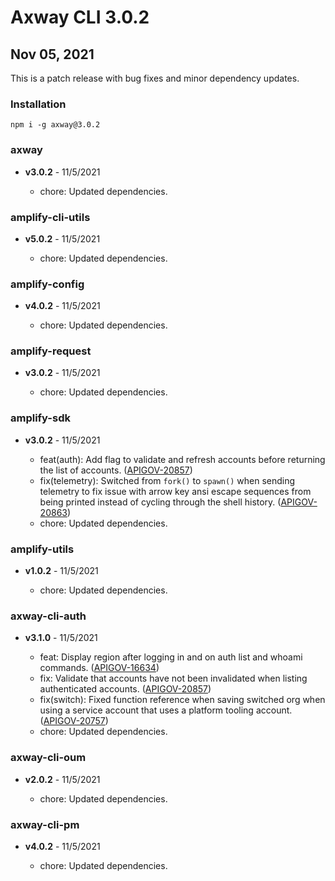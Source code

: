 # Axway CLI 3.0.2

## Nov 05, 2021

This is a patch release with bug fixes and minor dependency updates.

### Installation

```
npm i -g axway@3.0.2
```

### axway

 * **v3.0.2** - 11/5/2021

   * chore: Updated dependencies.

### amplify-cli-utils

 * **v5.0.2** - 11/5/2021

   * chore: Updated dependencies.

### amplify-config

 * **v4.0.2** - 11/5/2021

   * chore: Updated dependencies.

### amplify-request

 * **v3.0.2** - 11/5/2021

   * chore: Updated dependencies.

### amplify-sdk

 * **v3.0.2** - 11/5/2021

   * feat(auth): Add flag to validate and refresh accounts before returning the list of accounts.
     ([APIGOV-20857](https://jira.axway.com/browse/APIGOV-20857))
   * fix(telemetry): Switched from `fork()` to `spawn()` when sending telemetry to fix issue with
     arrow key ansi escape sequences from being printed instead of cycling through the shell history.
     ([APIGOV-20863](https://jira.axway.com/browse/APIGOV-20863))
   * chore: Updated dependencies.

### amplify-utils

 * **v1.0.2** - 11/5/2021

   * chore: Updated dependencies.

### axway-cli-auth

 * **v3.1.0** - 11/5/2021

   * feat: Display region after logging in and on auth list and whoami commands.
     ([APIGOV-16634](https://jira.axway.com/browse/APIGOV-16634))
   * fix: Validate that accounts have not been invalidated when listing authenticated accounts.
     ([APIGOV-20857](https://jira.axway.com/browse/APIGOV-20857))
   * fix(switch): Fixed function reference when saving switched org when using a service account that
     uses a platform tooling account. ([APIGOV-20757](https://jira.axway.com/browse/APIGOV-20757))
   * chore: Updated dependencies.

### axway-cli-oum

 * **v2.0.2** - 11/5/2021

   * chore: Updated dependencies.

### axway-cli-pm

 * **v4.0.2** - 11/5/2021

   * chore: Updated dependencies.